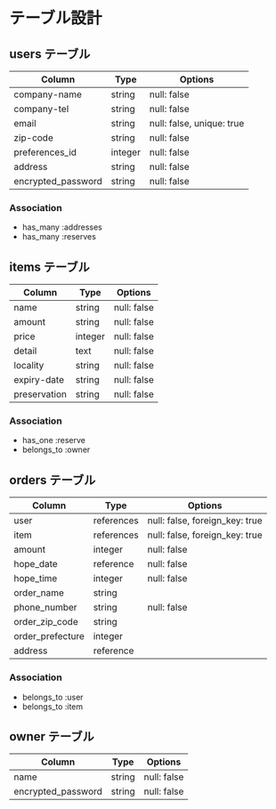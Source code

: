# テーブル設計

## users テーブル

| Column                  | Type     | Options                    |
| ----------------------  | -------- | -------------------------- |
| company-name            | string   | null: false                |
| company-tel             | string   | null: false                |
| email                   | string   | null: false, unique: true  |
| zip-code                | string   | null: false                |
| preferences_id          | integer  | null: false                |
| address                 | string   | null: false                |
| encrypted_password      | string   | null: false                |


### Association
- has_many :addresses
- has_many :reserves
 

## items テーブル

| Column           | Type      | Options                        |
| ---------------- | ----------| ------------------------------ |
| name             | string    | null: false                    |
| amount           | string    | null: false                    |
| price            | integer   | null: false                    |
| detail           | text      | null: false                    |
| locality         | string    | null: false                    |
| expiry-date      | string    | null: false                    |
| preservation     | string    | null: false                    |

### Association
- has_one :reserve
- belongs_to :owner


## orders テーブル

| Column           | Type       | Options                        |
| ---------------- | -----------| ------------------------------ |
| user             | references | null: false, foreign_key: true |
| item             | references | null: false, foreign_key: true |
| amount           | integer    | null: false                    |
| hope_date        | reference  | null: false                    |
| hope_time        | integer    | null: false                    |
| order_name       | string     |                                |
| phone_number     | string     | null: false                    |
| order_zip_code   | string     |                                |
| order_prefecture | integer    |                                |
| address          | reference  |                                |

### Association

- belongs_to :user
- belongs_to :item


## owner テーブル

| Column                | Type      | Options                        |
| --------------------- | ----------| ------------------------------ |
| name                  | string    | null: false                    |
| encrypted_password    | string    | null: false                    |



